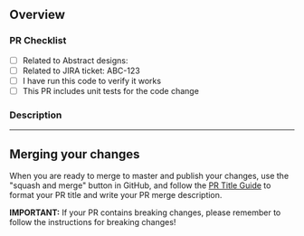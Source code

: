 ## Overview

### PR Checklist

- [ ] Related to Abstract designs:
- [ ] Related to JIRA ticket: ABC-123
- [ ] I have run this code to verify it works
- [ ] This PR includes unit tests for the code change

### Description

---

## Merging your changes

When you are ready to merge to master and publish your changes, use the "squash and merge" button in GitHub, and follow the [PR Title Guide](https://github.com/Codecademy/client-modules#pr-title-guide) to format your PR title and write your PR merge description.

**IMPORTANT:** If your PR contains breaking changes, please remember to follow the instructions for breaking changes!
